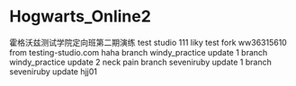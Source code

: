 # Hogwarts_Online2

霍格沃兹测试学院定向班第二期演练
test studio
111
liky test fork
ww36315610
from testing-studio.com
haha
branch windy_practice update 1
branch windy_practice update 2
neck pain
branch seveniruby update 1
branch seveniruby update 
hjj01
